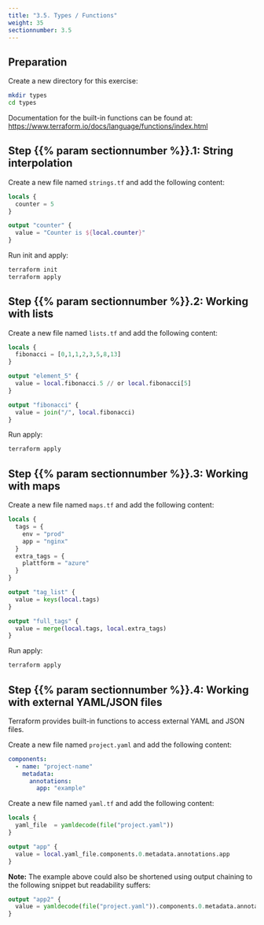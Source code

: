 ```yaml
---
title: "3.5. Types / Functions"
weight: 35
sectionnumber: 3.5
---
```



## Preparation

Create a new directory for this exercise:
```bash
mkdir types
cd types
```

Documentation for the built-in functions can be found at:
https://www.terraform.io/docs/language/functions/index.html


## Step {{% param sectionnumber %}}.1: String interpolation

Create a new file named `strings.tf` and add the following content:
```terraform
locals {
  counter = 5
}

output "counter" {
  value = "Counter is ${local.counter}"
}
```

Run init and apply:
```bash
terraform init
terraform apply
```


## Step {{% param sectionnumber %}}.2: Working with lists

Create a new file named `lists.tf` and add the following content:
```terraform
locals {
  fibonacci = [0,1,1,2,3,5,8,13]
}

output "element_5" {
  value = local.fibonacci.5 // or local.fibonacci[5]
}

output "fibonacci" {
  value = join("/", local.fibonacci)
}
```

Run apply:
```bash
terraform apply
```


## Step {{% param sectionnumber %}}.3: Working with maps

Create a new file named `maps.tf` and add the following content:
```terraform
locals {
  tags = {
    env = "prod"
    app = "nginx"
  }
  extra_tags = {
    plattform = "azure"
  }
}

output "tag_list" {
  value = keys(local.tags)
}

output "full_tags" {
  value = merge(local.tags, local.extra_tags)
}
```

Run apply:
```bash
terraform apply
```


## Step {{% param sectionnumber %}}.4: Working with external YAML/JSON files

Terraform provides built-in functions to access external YAML and JSON files.

Create a new file named `project.yaml` and add the following content:
```yaml
components:
  - name: "project-name"
    metadata:
      annotations:
        app: "example"
```

Create a new file named `yaml.tf` and add the following content:
```terraform
locals {
  yaml_file  = yamldecode(file("project.yaml"))
}

output "app" {
  value = local.yaml_file.components.0.metadata.annotations.app
}
```

**Note:** The example above could also be shortened using output chaining to the following snippet
but readability suffers:
```terraform
output "app2" {
  value = yamldecode(file("project.yaml")).components.0.metadata.annotations.app
}
```
